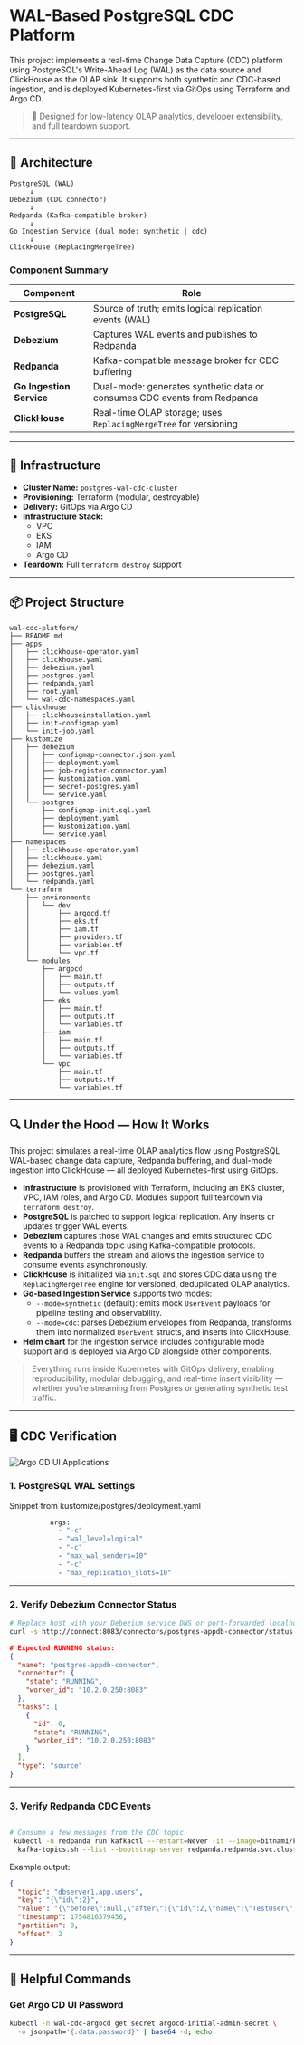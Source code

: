 # WAL-Based PostgreSQL CDC Platform

This project implements a real-time Change Data Capture (CDC) platform using PostgreSQL's Write-Ahead Log (WAL) as the data source and ClickHouse as the OLAP sink. It supports both synthetic and CDC-based ingestion, and is deployed Kubernetes-first via GitOps using Terraform and Argo CD.

> 🚀 Designed for low-latency OLAP analytics, developer extensibility, and full teardown support.

---

## 🧱 Architecture

```
PostgreSQL (WAL)
     ↓
Debezium (CDC connector)
     ↓
Redpanda (Kafka-compatible broker)
     ↓
Go Ingestion Service (dual mode: synthetic | cdc)
     ↓
ClickHouse (ReplacingMergeTree)
```

### Component Summary

| Component             | Role                                                                 |
|----------------------|----------------------------------------------------------------------|
| **PostgreSQL**        | Source of truth; emits logical replication events (WAL)             |
| **Debezium**          | Captures WAL events and publishes to Redpanda                       |
| **Redpanda**          | Kafka-compatible message broker for CDC buffering                   |
| **Go Ingestion Service** | Dual-mode: generates synthetic data or consumes CDC events from Redpanda |
| **ClickHouse**        | Real-time OLAP storage; uses `ReplacingMergeTree` for versioning    |

---

## 🔧 Infrastructure

- **Cluster Name:** `postgres-wal-cdc-cluster`
- **Provisioning:** Terraform (modular, destroyable)
- **Delivery:** GitOps via Argo CD
- **Infrastructure Stack:**
  - VPC
  - EKS
  - IAM
  - Argo CD
- **Teardown:** Full `terraform destroy` support

---

## 📦 Project Structure
```
wal-cdc-platform/
├── README.md
├── apps
│   ├── clickhouse-operator.yaml
│   ├── clickhouse.yaml
│   ├── debezium.yaml
│   ├── postgres.yaml
│   ├── redpanda.yaml
│   ├── root.yaml
│   └── wal-cdc-namespaces.yaml
├── clickhouse
│   ├── clickhouseinstallation.yaml
│   ├── init-configmap.yaml
│   └── init-job.yaml
├── kustomize
│   ├── debezium
│   │   ├── configmap-connector.json.yaml
│   │   ├── deployment.yaml
│   │   ├── job-register-connector.yaml
│   │   ├── kustomization.yaml
│   │   ├── secret-postgres.yaml
│   │   └── service.yaml
│   └── postgres
│       ├── configmap-init.sql.yaml
│       ├── deployment.yaml
│       ├── kustomization.yaml
│       └── service.yaml
├── namespaces
│   ├── clickhouse-operator.yaml
│   ├── clickhouse.yaml
│   ├── debezium.yaml
│   ├── postgres.yaml
│   └── redpanda.yaml
└── terraform
    ├── environments
    │   └── dev
    │       ├── argocd.tf
    │       ├── eks.tf
    │       ├── iam.tf
    │       ├── providers.tf
    │       ├── variables.tf
    │       └── vpc.tf
    └── modules
        ├── argocd
        │   ├── main.tf
        │   ├── outputs.tf
        │   └── values.yaml
        ├── eks
        │   ├── main.tf
        │   ├── outputs.tf
        │   └── variables.tf
        ├── iam
        │   ├── main.tf
        │   ├── outputs.tf
        │   └── variables.tf
        └── vpc
            ├── main.tf
            ├── outputs.tf
            └── variables.tf

```

---

## 🔍 Under the Hood — How It Works

This project simulates a real-time OLAP analytics flow using PostgreSQL WAL-based change data capture, Redpanda buffering, and dual-mode ingestion into ClickHouse — all deployed Kubernetes-first using GitOps.

- **Infrastructure** is provisioned with Terraform, including an EKS cluster, VPC, IAM roles, and Argo CD. Modules support full teardown via `terraform destroy`.
- **PostgreSQL** is patched to support logical replication. Any inserts or updates trigger WAL events.
- **Debezium** captures those WAL changes and emits structured CDC events to a Redpanda topic using Kafka-compatible protocols.
- **Redpanda** buffers the stream and allows the ingestion service to consume events asynchronously.
- **ClickHouse** is initialized via `init.sql` and stores CDC data using the `ReplacingMergeTree` engine for versioned, deduplicated OLAP analytics.
- **Go-based Ingestion Service** supports two modes:
  - `--mode=synthetic` (default): emits mock `UserEvent` payloads for pipeline testing and observability.
  - `--mode=cdc`: parses Debezium envelopes from Redpanda, transforms them into normalized `UserEvent` structs, and inserts into ClickHouse.
- **Helm chart** for the ingestion service includes configurable mode support and is deployed via Argo CD alongside other components.

> Everything runs inside Kubernetes with GitOps delivery, enabling reproducibility, modular debugging, and real-time insert visibility — whether you're streaming from Postgres or generating synthetic test traffic.

---

## 🖥️ CDC Verification

![Argo CD UI Applications](screenshots/argocd.png)


### **1. PostgreSQL WAL Settings**
Snippet from kustomize/postgres/deployment.yaml
```bash
          args:
            - "-c"
            - "wal_level=logical"
            - "-c"
            - "max_wal_senders=10"
            - "-c"
            - "max_replication_slots=10"
```

---

### **2. Verify Debezium Connector Status**
```bash
# Replace host with your Debezium service DNS or port-forwarded localhost
curl -s http://connect:8083/connectors/postgres-appdb-connector/status
```
``` json
# Expected RUNNING status:
{
  "name": "postgres-appdb-connector",
  "connector": {
    "state": "RUNNING",
    "worker_id": "10.2.0.250:8083"
  },
  "tasks": [
    {
      "id": 0,
      "state": "RUNNING",
      "worker_id": "10.2.0.250:8083"
    }
  ],
  "type": "source"
}
```

---

### **3. Verify Redpanda CDC Events**
```bash

# Consume a few messages from the CDC topic
 kubectl -n redpanda run kafkactl --restart=Never -it --image=bitnami/kafka:3.7.0 -- \                         
  kafka-topics.sh --list --bootstrap-server redpanda.redpanda.svc.cluster.local:9093

```
Example output:
```json
{
  "topic": "dbserver1.app.users",
  "key": "{\"id\":2}",
  "value": "{\"before\":null,\"after\":{\"id\":2,\"name\":\"TestUser\",\"email\":\"test+upd@example.com\"},\"source\":{\"version\":\"2.6.2.Final\",\"connector\":\"postgresql\",\"name\":\"dbserver1\",\"ts_ms\":1754816578832,\"snapshot\":\"false\",\"db\":\"appdb\",\"sequence\":\"[\\\"26619888\\\",\\\"26619888\\\"]\",\"ts_us\":1754816578832901,\"ts_ns\":1754816578832901000,\"schema\":\"app\",\"table\":\"users\",\"txId\":759,\"lsn\":26619888,\"xmin\":null},\"op\":\"u\",\"ts_ms\":1754816579296,\"ts_us\":1754816579296122,\"ts_ns\":1754816579296122309,\"transaction\":null}",
  "timestamp": 1754816579456,
  "partition": 0,
  "offset": 2
}

```

---

## 🔑 Helpful Commands

### Get Argo CD UI Password
```bash
kubectl -n wal-cdc-argocd get secret argocd-initial-admin-secret \
  -o jsonpath='{.data.password}' | base64 -d; echo
```

